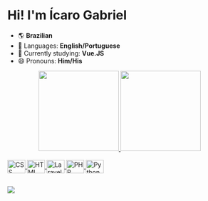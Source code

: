 # Hi! I'm Ícaro Gabriel

- 🌎 **Brazilian**
- 💬 Languages: **English/Portuguese**
- 🌱 Currently studying: **Vue.JS**
- 😄 Pronouns: **Him/His**

<div align="center">
  <a href="https://github.com/IcaroGMC">
  <img height="180em" src="https://github-readme-stats.vercel.app/api?username=IcaroGMC&show_icons=true&theme=dark&include_all_commits=true&count_private=true"/>
  <img height="180em" src="https://github-readme-stats.vercel.app/api/top-langs/?username=IcaroGMC&layout=compact&langs_count=7&theme=dark"/>
</div>
  
<div style="display: inline_block"><br>
  <img align="center" alt="CSS" height="30" width="40" src="https://cdn.jsdelivr.net/gh/devicons/devicon/icons/css3/css3-original.svg">
  <img align="center" alt="HTML" height="30" width="40" src="https://cdn.jsdelivr.net/gh/devicons/devicon/icons/html5/html5-original.svg">
  <img align="center" alt="Laravel" height="30" width="40" src="https://cdn.jsdelivr.net/gh/devicons/devicon/icons/laravel/laravel-plain.svg">
  <img align="center" alt="PHP" height="30" width="40" src="https://cdn.jsdelivr.net/gh/devicons/devicon/icons/php/php-original.svg">
  <img align="center" alt="Python" height="30" width="40" src="https://cdn.jsdelivr.net/gh/devicons/devicon/icons/python/python-original.svg">
</div>
  
##
  
<div>
  <a href = "mailto:icarogabrielchaves@gmail.com"><img src="https://img.shields.io/badge/-Gmail-%23333?style=for-the-badge&logo=gmail&logoColor=white" target="_blank">   </a>  
</div>
